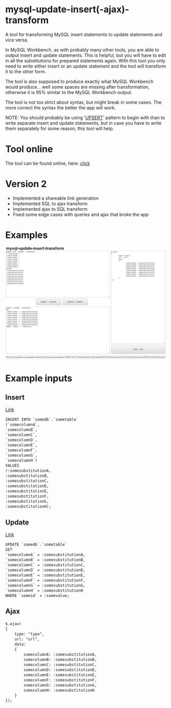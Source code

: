# mysql-update-insert(-ajax)-transform

A tool for transforming MySQL insert statements to update statements and vice versa.

In MySQL Workbench, as with probably many other tools, you are able to output insert and update statements. This is helpful, but you will have to edit in all the substitutions for prepared statements again.
With this tool you only need to write either insert or an update statement and the tool will transform it to the other form.

The tool is also supposed to produce exactly what MySQL Workbench would produce... well some spaces are missing after transformation, otherwise it is 95% similar to the MySQL Workbench output.

The tool is not too strict about syntax, but might break in some cases. The more correct the syntax the better the app will work.

NOTE: You should probably be using '[UPSERT](http://stackoverflow.com/questions/1218905/how-do-i-update-if-exists-insert-if-not-aka-upsert-or-merge-in-mysql)' pattern to begin with than to write separate insert and update statements, but in case you have to write them separately for some reason, this tool will help.

# Tool online

The tool can be found online, here: [click](http://ahvonenj.github.io/mysql-update-insert-transform/)

# Version 2

- Implemented a shareable link generation
- Implemented SQL to ajax transform
- Implemented ajax to SQL transform
- Fixed some edge cases with queries and ajax that broke the app

# Examples

![](https://github.com/ahvonenj/mysql-update-insert-transform/blob/master/example_image.PNG?raw=true)

# Example inputs

## Insert

[Link](http://ahvonenj.github.io/mysql-update-insert-transform/?querytype=insert&query=INSERT+INTO+%60somedb%60.%60sometable%60%0A(%60somecolumnA%60%2C%0A%60somecolumnB%60%2C%0A%60somecolumnC%60%2C%0A%60somecolumnD%60%2C%0A%60somecolumnE%60%2C%0A%60somecolumnF%60%2C%0A%60somecolumnG%60%2C%0A%60somecolumnH%60)%0AVALUES%0A(%3AsomesubstitutionA%2C%0A%3AsomesubstitutionB%2C%0A%3AsomesubstitutionC%2C%0A%3AsomesubstitutionD%2C%0A%3AsomesubstitutionE%2C%0A%3AsomesubstitutionF%2C%0A%3AsomesubstitutionG%2C%0A%3AsomesubstitutionH)%3B)

```
INSERT INTO `somedb`.`sometable`
(`somecolumnA`,
`somecolumnB`,
`somecolumnC`,
`somecolumnD`,
`somecolumnE`,
`somecolumnF`,
`somecolumnG`,
`somecolumnH`)
VALUES
(:somesubstitutionA,
:somesubstitutionB,
:somesubstitutionC,
:somesubstitutionD,
:somesubstitutionE,
:somesubstitutionF,
:somesubstitutionG,
:somesubstitutionH);
```

## Update

[Link](http://ahvonenj.github.io/mysql-update-insert-transform/?querytype=update&query=UPDATE+%60somedb%60.%60sometable%60%0ASET%0A%60somecolumnA%60+%3D+%3AsomesubstitutionA%2C%0A%60somecolumnB%60+%3D+%3AsomesubstitutionB%2C%0A%60somecolumnC%60+%3D+%3AsomesubstitutionC%2C%0A%60somecolumnD%60+%3D+%3AsomesubstitutionD%2C%0A%60somecolumnE%60+%3D+%3AsomesubstitutionE%2C%0A%60somecolumnF%60+%3D+%3AsomesubstitutionF%2C%0A%60somecolumnG%60+%3D+%3AsomesubstitutionG%2C%0A%60somecolumnH%60+%3D+%3AsomesubstitutionH%0AWHERE+%60someid%60+%3D+%3Asomevalue%3B)

```
UPDATE `somedb`.`sometable`
SET
`somecolumnA` = :somesubstitutionA,
`somecolumnB` = :somesubstitutionB,
`somecolumnC` = :somesubstitutionC,
`somecolumnD` = :somesubstitutionD,
`somecolumnE` = :somesubstitutionE,
`somecolumnF` = :somesubstitutionF,
`somecolumnG` = :somesubstitutionG,
`somecolumnH` = :somesubstitutionH
WHERE `someid` = :somevalue;
```

## Ajax

```
$.ajax(
{
	type: "type",
	url: "url",
	data:
	{
		somecolumnA: :somesubstitutionA,
		somecolumnB: :somesubstitutionB,
		somecolumnC: :somesubstitutionC,
		somecolumnD: :somesubstitutionD,
		somecolumnE: :somesubstitutionE,
		somecolumnF: :somesubstitutionF,
		somecolumnG: :somesubstitutionG,
		somecolumnH: :somesubstitutionH
	}
});
```
